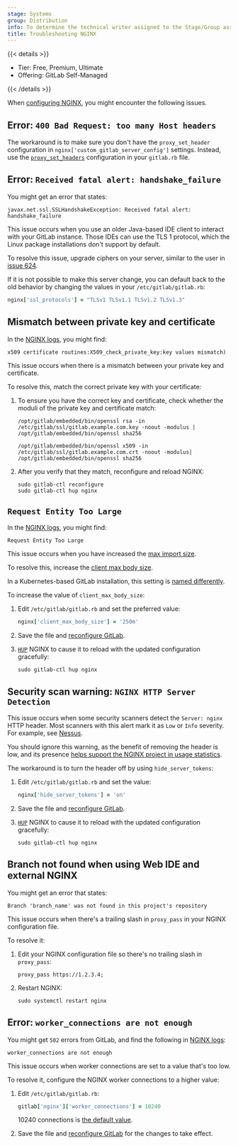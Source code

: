 ```yaml
---
stage: Systems
group: Distribution
info: To determine the technical writer assigned to the Stage/Group associated with this page, see https://handbook.gitlab.com/handbook/product/ux/technical-writing/#assignments
title: Troubleshooting NGINX
---
```


{{< details >}}

- Tier: Free, Premium, Ultimate
- Offering: GitLab Self-Managed

{{< /details >}}

When [configuring NGINX](nginx.md), you might encounter the following issues.

## Error: `400 Bad Request: too many Host headers`

The workaround is to make sure you don't have the `proxy_set_header` configuration in
`nginx['custom_gitlab_server_config']` settings.
Instead, use the
[`proxy_set_headers`](ssl/_index.md#configure-a-reverse-proxy-or-load-balancer-ssl-termination)
configuration in your `gitlab.rb` file.

## Error: `Received fatal alert: handshake_failure`

You might get an error that states:

```plaintext
javax.net.ssl.SSLHandshakeException: Received fatal alert: handshake_failure
```

This issue occurs when you use an older Java-based IDE client to interact with your GitLab instance.
Those IDEs can use the TLS 1 protocol, which the Linux package installations don't support by default.

To resolve this issue, upgrade ciphers on your server, similar to the user in
[issue 624](https://gitlab.com/gitlab-org/gitlab-foss/-/issues/624#note_299061).

If it is not possible to make this server change, you can default back to the old
behavior by changing the values in your `/etc/gitlab/gitlab.rb`:

```ruby
nginx['ssl_protocols'] = "TLSv1 TLSv1.1 TLSv1.2 TLSv1.3"
```

## Mismatch between private key and certificate

In the [NGINX logs](https://docs.gitlab.com/ee/administration/logs/index.html#nginx-logs), you might find:

```plaintext
x509 certificate routines:X509_check_private_key:key values mismatch)
```

This issue occurs when there is a mismatch between your private key and certificate.

To resolve this, match the correct private key with your certificate:

1. To ensure you have the correct key and certificate, check whether the moduli of the private key and
   certificate match:

   ```shell
   /opt/gitlab/embedded/bin/openssl rsa -in /etc/gitlab/ssl/gitlab.example.com.key -noout -modulus | /opt/gitlab/embedded/bin/openssl sha256

   /opt/gitlab/embedded/bin/openssl x509 -in /etc/gitlab/ssl/gitlab.example.com.crt -noout -modulus| /opt/gitlab/embedded/bin/openssl sha256
   ```

1. After you verify that they match, reconfigure and reload NGINX:

   ```shell
   sudo gitlab-ctl reconfigure
   sudo gitlab-ctl hup nginx
   ```

## `Request Entity Too Large`

In the [NGINX logs](https://docs.gitlab.com/ee/administration/logs/index.html#nginx-logs), you might find:

```plaintext
Request Entity Too Large
```

This issue occurs when you have increased the [max import size](https://docs.gitlab.com/ee/administration/settings/import_and_export_settings.html#max-import-size).

To resolve this, increase the
[client max body size](http://nginx.org/en/docs/http/ngx_http_core_module.html#client_max_body_size).

In a Kubernetes-based GitLab installation, this setting is
[named differently](https://docs.gitlab.com/charts/charts/gitlab/webservice/#proxybodysize).

To increase the value of `client_max_body_size`:

1. Edit `/etc/gitlab/gitlab.rb` and set the preferred value:

   ```ruby
   nginx['client_max_body_size'] = '250m'
   ```

1. Save the file and [reconfigure GitLab](https://docs.gitlab.com/ee/administration/restart_gitlab.html#reconfigure-a-linux-package-installation).
1. [`HUP`](https://nginx.org/en/docs/control.html) NGINX to cause it to reload with the updated
   configuration gracefully:

   ```shell
   sudo gitlab-ctl hup nginx
   ```

## Security scan warning: `NGINX HTTP Server Detection`

This issue occurs when some security scanners detect the `Server: nginx` HTTP header.
Most scanners with this alert mark it as `Low` or `Info` severity.
For example, see [Nessus](https://www.tenable.com/plugins/nessus/106375).

You should ignore this warning, as the benefit of removing the header is low, and its presence
[helps support the NGINX project in usage statistics](https://trac.nginx.org/nginx/ticket/1644).

The workaround is to turn the header off by using `hide_server_tokens`:

1. Edit `/etc/gitlab/gitlab.rb` and set the value:

   ```ruby
   nginx['hide_server_tokens'] = 'on'
   ```

1. Save the file and [reconfigure GitLab](https://docs.gitlab.com/ee/administration/restart_gitlab.html#reconfigure-a-linux-package-installation).
1. [`HUP`](https://nginx.org/en/docs/control.html) NGINX to cause it to reload with the updated
   configuration gracefully:

   ```shell
   sudo gitlab-ctl hup nginx
   ```

## Branch not found when using Web IDE and external NGINX

You might get an error that states:

```plaintext
Branch 'branch_name' was not found in this project's repository
```

This issue occurs when there's a trailing slash in `proxy_pass` in your NGINX configuration file.

To resolve it:

1. Edit your NGINX configuration file so there's no trailing slash in `proxy_pass`:

   ```plaintext
   proxy_pass https://1.2.3.4;
   ```

1. Restart NGINX:

   ```shell
   sudo systemctl restart nginx
   ```

## Error: `worker_connections are not enough`

You might get `502` errors from GitLab, and find the following in
[NGINX logs](https://docs.gitlab.com/ee/administration/logs/index.html#nginx-logs):

```plaintext
worker_connections are not enough
```

This issue occurs when worker connections are set to a value that's too low.

To resolve it, configure the NGINX worker connections to a higher value:

1. Edit `/etc/gitlab/gitlab.rb`:

   ```ruby
   gitlab['nginx']['worker_connections'] = 10240
   ```

   10240 connections is
   [the default value](https://gitlab.com/gitlab-org/omnibus-gitlab/-/blob/374b34e2bdc4bccb73665e0dc856ae32d6082d77/files/gitlab-cookbooks/gitlab/attributes/default.rb#L883).

1. Save the file and [reconfigure GitLab](https://docs.gitlab.com/ee/administration/restart_gitlab.html#reconfigure-a-linux-package-installation)
   for the changes to take effect.
